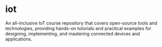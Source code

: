 # iot
An all-inclusive IoT course repository that covers open-source tools and technologies, providing hands-on tutorials and practical examples for designing, implementing, and mastering connected devices and applications.
